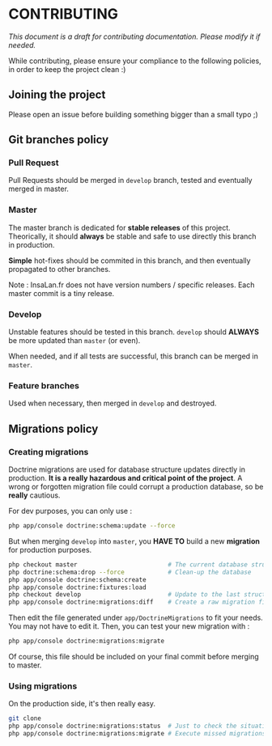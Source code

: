 CONTRIBUTING
============

*This document is a draft for contributing documentation. Please modify it if needed.*

While contributing, please ensure your compliance to the following policies, in order to keep the project clean :)

Joining the project
-------------------

Please open an issue before building something bigger than a small typo ;)

Git branches policy
-------------------

### Pull Request

Pull Requests should be merged in `develop` branch, tested and eventually merged in master.

### Master

The master branch is dedicated for **stable releases** of this project. Theorically, it should **always** be stable and safe to use directly this branch in production.

**Simple** hot-fixes should be commited in this branch, and then eventually propagated to other branches.

Note : InsaLan.fr does not have version numbers / specific releases. Each master commit is a tiny release.

### Develop

Unstable features should be tested in this branch. `develop` should **ALWAYS** be more updated than `master` (or even).

When needed, and if all tests are successful, this branch can be merged in `master`.

### Feature branches

Used when necessary, then merged in `develop` and destroyed.

Migrations policy
-----------------

### Creating migrations

Doctrine migrations are used for database structure updates directly in production.
**It is a really hazardous and critical point of the project**. A wrong or forgotten migration file could corrupt a production database, so be **really** cautious.

For dev purposes, you can only use :

```bash
php app/console doctrine:schema:update --force
```

But when merging `develop` into `master`, you **HAVE TO** build a new **migration** for production purposes.

```bash
php checkout master                         # The current database structure
php doctrine:schema:drop --force            # Clean-up the database
php app/console doctrine:schema:create
php app/console doctrine:fixtures:load
php checkout develop                        # Update to the last structure
php app/console doctrine:migrations:diff    # Create a raw migration file
```

Then edit the file generated under `app/DoctrineMigrations` to fit your needs. You may not have to edit it.
Then, you can test your new migration with :

```bash
php app/console doctrine:migrations:migrate
```

Of course, this file should be included on your final commit before merging to master.

### Using migrations

On the production side, it's then really easy.

```bash
git clone
php app/console doctrine:migrations:status  # Just to check the situation
php app/console doctrine:migrations:migrate # Execute missed migrations safely
```